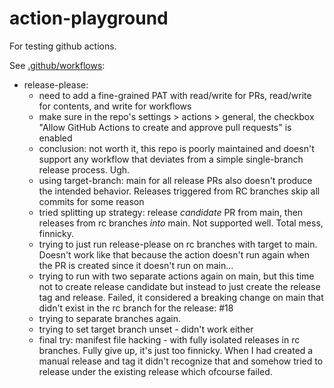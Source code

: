 # action-playground

For testing github actions.

See [.github/workflows](.github/workflows):

* release-please:
  * need to add a fine-grained PAT with read/write for PRs, read/write for contents, and write for workflows
  * make sure in the repo's settings > actions > general, the checkbox "Allow GitHub Actions to create and approve pull requests" is enabled
  * conclusion: not worth it, this repo is poorly maintained and doesn't support any workflow that deviates from a simple single-branch release process. Ugh.
  * using target-branch: main for all release PRs also doesn't produce the intended behavior. Releases triggered from RC branches skip all commits for some reason
  * tried splitting up strategy: release _candidate_ PR from main, then releases from rc branches _into_ main. Not supported well. Total mess, finnicky.
  * trying to just run release-please on rc branches with target to main. Doesn't work like that because the action doesn't run again when the PR is created since it doesn't run on main...
  * trying to run with two separate actions again on main, but this time not to create release candidate but instead to just create the release tag and release. Failed, it considered a breaking change on main that didn't exist in the rc branch for the release: #18
  * trying to separate branches again.
  * trying to set target branch unset - didn't work either
  * final try: manifest file hacking - with fully isolated releases in rc branches. Fully give up, it's just too finnicky. When I had created a manual release and tag it didn't recognize that and somehow tried to release under the existing release which ofcourse failed.

